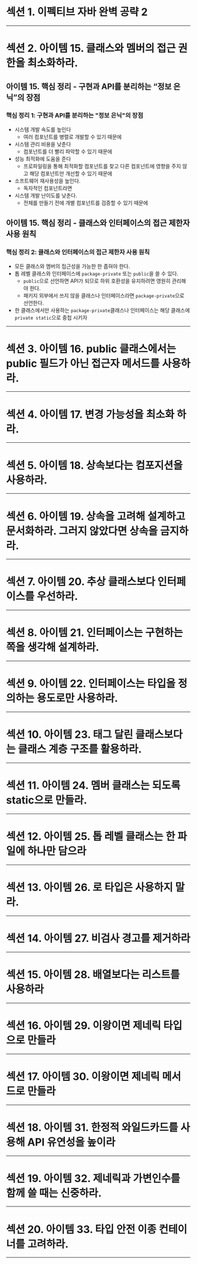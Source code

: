 # 섹션 1. 이펙티브 자바 완벽 공략 2

****
# 섹션 2. 아이템 15. 클래스와 멤버의 접근 권한을 최소화하라.
## 아이템 15. 핵심 정리 - 구현과 API를 분리하는 “정보 은닉”의 장점
### 핵심 정리 1: 구현과 API를 분리하는 "정보 은닉"의 장점
- 시스템 개발 속도를 높인다
	- 여러 컴포넌트를 병렬로 개발할 수 있기 때문에
- 시스템 관리 비용을 낮춘다
	- 컴포넌트를 더 빨리 파악할 수 있기 때문에
- 성능 최적화에 도움을 준다
	- 프로파일링을 통해 최적화할 컴포넌트를 찾고 다른 컴포넌트에 영향을 주지 않고 해당 컴포넌트만 개선할 수 있기 때문에
- 소프트웨어 재사용성을 높인다.
	- 독자적인 컴포넌트라면
- 시스템 개발 난이도를 낮춘다.
	- 전체를 만들기 전에 개별 컴포넌트를 검증할 수 있기 때문에
## 아이템 15. 핵심 정리 - 클래스와 인터페이스의 접근 제한자 사용 원칙
### 핵심 정리 2: 클래스와 인터페이스의 접근 제한자 사용 원칙
- 모든 클래스와 멤버의 접근성을 가능한 한 좁혀야 한다.
- 톱 레벨 클래스와 인터페이스에 `package-private` 또는 `public`을 쓸 수 있다.
	- `public`으로 선언하면 API가 되므로 하위 호환성을 유지하려면 영원히 관리해야 한다.
	- 패키지 외부에서 쓰지 않을 클래스나 인터페이스라면 `package-private`으로 선언한다.
- 한 클래스에서만 사용하는 `package-private`클래스나 인터페이스는 해당 클래스에  `private static`으로 중첩 시키자

****
# 섹션 3. 아이템 16. public 클래스에서는 public 필드가 아닌 접근자 메서드를 사용하라.

****
# 섹션 4. 아이템 17. 변경 가능성을 최소화 하라.

****
# 섹션 5. 아이템 18. 상속보다는 컴포지션을 사용하라.

****
# 섹션 6. 아이템 19. 상속을 고려해 설계하고 문서화하라. 그러지 않았다면 상속을 금지하라.

****
# 섹션 7. 아이템 20. 추상 클래스보다 인터페이스를 우선하라.

****
# 섹션 8. 아이템 21. 인터페이스는 구현하는 쪽을 생각해 설계하라.

****
# 섹션 9. 아이템 22. 인터페이스는 타입을 정의하는 용도로만 사용하라.

****
# 섹션 10. 아이템 23. 태그 달린 클래스보다는 클래스 계층 구조를 활용하라.

****
# 섹션 11. 아이템 24. 멤버 클래스는 되도록 static으로 만들라.

****
# 섹션 12. 아이템 25. 톱 레벨 클래스는 한 파일에 하나만 담으라

****
# 섹션 13. 아이템 26. 로 타입은 사용하지 말라.

****
# 섹션 14. 아이템 27. 비검사 경고를 제거하라

****
# 섹션 15. 아이템 28. 배열보다는 리스트를 사용하라

****
# 섹션 16. 아이템 29. 이왕이면 제네릭 타입으로 만들라

****
# 섹션 17. 아이템 30. 이왕이면 제네릭 메서드로 만들라

****
# 섹션 18. 아이템 31. 한정적 와일드카드를 사용해 API 유연성을 높이라

****
# 섹션 19. 아이템 32. 제네릭과 가변인수를 함께 쓸 때는 신중하라.

****
# 섹션 20. 아이템 33. 타입 안전 이종 컨테이너를 고려하라.

****
